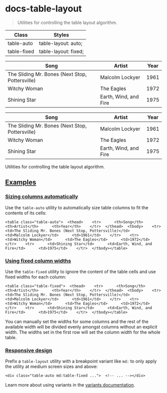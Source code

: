 # docs-table-layout

> Utilities for controlling the table layout algorithm.

| Class       | Styles               |
| ----------- | -------------------- |
| table-auto  | table-layout: auto;  |
| table-fixed | table-layout: fixed; |

| Song                                            | Artist                | Year |
| ----------------------------------------------- | --------------------- | ---- |
| The Sliding Mr. Bones (Next Stop, Pottersville) | Malcolm Lockyer       | 1961 |
| Witchy Woman                                    | The Eagles            | 1972 |
| Shining Star                                    | Earth, Wind, and Fire | 1975 |

| Song                                            | Artist                | Year |
| ----------------------------------------------- | --------------------- | ---- |
| The Sliding Mr. Bones (Next Stop, Pottersville) | Malcolm Lockyer       | 1961 |
| Witchy Woman                                    | The Eagles            | 1972 |
| Shining Star                                    | Earth, Wind, and Fire | 1975 |

Utilities for controlling the table layout algorithm.

## [Examples](#examples)

### [Sizing columns automatically](#sizing-columns-automatically)

Use the `table-auto` utility to automatically size table columns to fit the contents of its cells:

    <table class="table-auto">  <thead>    <tr>      <th>Song</th>      <th>Artist</th>      <th>Year</th>    </tr>  </thead>  <tbody>    <tr>      <td>The Sliding Mr. Bones (Next Stop, Pottersville)</td>      <td>Malcolm Lockyer</td>      <td>1961</td>    </tr>    <tr>      <td>Witchy Woman</td>      <td>The Eagles</td>      <td>1972</td>    </tr>    <tr>      <td>Shining Star</td>      <td>Earth, Wind, and Fire</td>      <td>1975</td>    </tr>  </tbody></table>

### [Using fixed column widths](#using-fixed-column-widths)

Use the `table-fixed` utility to ignore the content of the table cells and use fixed widths for each column:

    <table class="table-fixed">  <thead>    <tr>      <th>Song</th>      <th>Artist</th>      <th>Year</th>    </tr>  </thead>  <tbody>    <tr>      <td>The Sliding Mr. Bones (Next Stop, Pottersville)</td>      <td>Malcolm Lockyer</td>      <td>1961</td>    </tr>    <tr>      <td>Witchy Woman</td>      <td>The Eagles</td>      <td>1972</td>    </tr>    <tr>      <td>Shining Star</td>      <td>Earth, Wind, and Fire</td>      <td>1975</td>    </tr>  </tbody></table>

You can manually set the widths for some columns and the rest of the available width will be divided evenly amongst columns without an explicit width. The widths set in the first row will set the column width for the whole table.

### [Responsive design](#responsive-design)

Prefix a `table-layout` utility with a breakpoint variant like `md:` to only apply the utility at medium screen sizes and above:

    <div class="table-auto md:table-fixed ...">  <!-- ... --></div>

Learn more about using variants in the [variants documentation](/docs/hover-focus-and-other-states).
